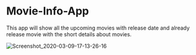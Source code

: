 # Movie-Info-App
This app will show all the upcoming movies with release date and already release movie with the short details about movies. 


![Screenshot_2020-03-09-17-13-26-16](https://user-images.githubusercontent.com/20822359/76289906-35968d00-62d0-11ea-8eb8-6ea490172a11.jpg)
